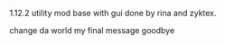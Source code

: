 1.12.2 utility mod base with gui done by rina and zyktex.

change da world my final message goodbye
